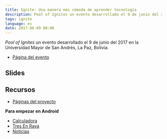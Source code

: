 ```yaml
---
title: Ignite: Una manera más cómoda de aprender tecnología
description: Pool of Ignites un evento desarrollado el 9 de junio del 2017 en la Universidad Mayor de San Andrés, La Paz, Bolivia.
tags: ignite
language: es
date: 2017-06-09 08:00
---
```


_Pool of Ignites_ un evento desarrollado el 9 de junio del 2017 en la Universidad Mayor de San Andrés, La Paz, Bolivia.

* [Página del evento](https://www.facebook.com/events/308389276250537/permalink/311041812651950/)

## Slides

<script async class="speakerdeck-embed" data-id="50bdbd12e7e742f297d6402211e7b9fe" data-ratio="1.77777777777778" src="//speakerdeck.com/assets/embed.js"></script>

## Recursos

* [Páginas del proyecto](/projects/angular/alvareztech-website/)

__Para empezar en Android__

* [Calculadora](/videos/android/app-calculadora)
* [Tres En Raya](/videos/android/app-tres-en-raya)
* [Noticias](/videos/android/app-noticias-asynctask)

